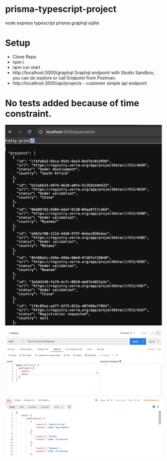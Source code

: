 # prisma-typescript-project
node express typescript prisma graphql sqlite

# Setup

- Clone Repo
- npm i
- npm run start
- http://localhost:3000/graphql  Graphql endpoint with Studio Sandbox, you can do explore or call Endpoint from Postman.
- http://localhost:3000/api/projects - customer simple api endpoint

# No tests added because of time constraint.

![Endpoint](endpoint.png)

![Postman Grqphql](gqlpostman.png)
